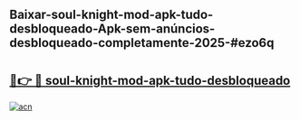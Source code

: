 ## Baixar-soul-knight-mod-apk-tudo-desbloqueado-Apk-sem-anúncios-desbloqueado-completamente-2025-#ezo6q

# <h2><a href="https://ainizakaria.my?title=soul-knight-mod-apk-tudo-desbloqueado&ref=20M">🔗👉 🔴 soul-knight-mod-apk-tudo-desbloqueado</a></h2>

[![acn](https://github.com/user-attachments/assets/0f9c940e-d8b0-45ae-aac7-cd30a18b3e1c)](https://ainizakaria.my?title=soul-knight-mod-apk-tudo-desbloqueado&ref=20M)

